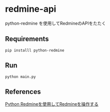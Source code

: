 # redmine-api
python-redmine を使用してRedmineのAPIをたたく

## Requirements
`pip installl python-redmine`

## Run 
`python main.py`

## References
[Python Redmineを使用してRedmineを操作する](https://qiita.com/mima_ita/items/1a939db423d8ee295c85)